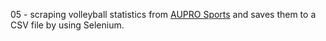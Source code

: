 05 - scraping volleyball statistics from [AUPRO Sports](https://auprosports.com/volleyball/stats/) and saves them to a CSV file by using Selenium.
